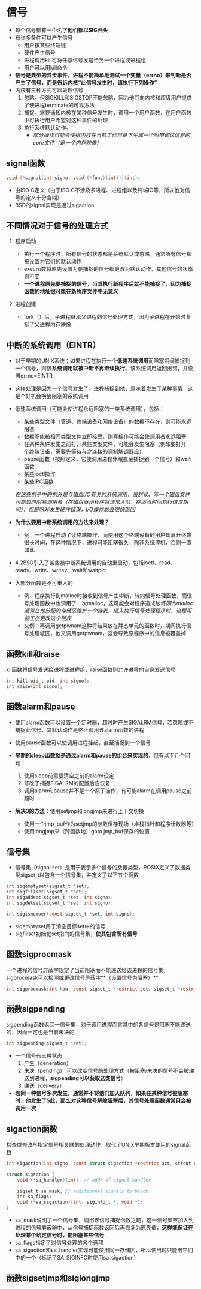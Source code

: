 # 信号

* 每个信号都有一个名字**他们都以SIG开头**
* 有许多条件可以产生信号
  * 用户按某些终端键
  * 硬件产生信号
  * 进程调用kill可将任意信号发送给另一个进程或进程组
  * 用户可以用kill命令
* **信号是典型的异步事件，进程不能简单地测试一个变量（errno）来判断是否产生了信号，而是告诉内核“此信号发生时，请执行下列操作”**
* 内核有三种方式可以处理信号
  1. 忽略。但SIGKILL和SIGSTOP不能忽略，因为他们向内核和超级用户提供了使进程terminate的可靠方法
  2. 捕捉。需要通知内核在某种信号发生时，调用一个用户函数，在用户函数中可执行用户希望对这种事件的处理
  3. 执行系统默认动作。
     * *部分操作可能会使得内核在当前工作目录下生成一个附带调试信息的core文件（是一个内存映像）*

## signal函数

```c
void (*signal(int signo, void (*func)(int)))(int);
```

* 由ISO C定义（由于ISO C不涉及多进程、进程组以及终端IO等，所以他对信号的定义十分含糊）
* BSD的signal实现是通过sigaction

## 不同情况对于信号的处理方式

1. 程序启动

   * 执行一个程序时，所有信号的状态都是系统默认或忽略，通常所有信号都被设置为它们的默认动作
   * exec函数将原先设置为要捕捉的信号都更改为默认动作，其他信号的状态则不变
   * **一个进程原先要捕捉的信号，当其执行新程序后就不能捕捉了，因为捕捉函数的地址很可能在新程序文件中无意义**
2. 进程创建
   * fork（）后，子进程继承父进程的信号处理方式，因为子进程在开始时复制了父进程内存映像



## 中断的系统调用（EINTR）

* 对于早期的UNIX系统：如果进程在执行一个**低速系统调用**而阻塞期间捕捉到一个信号，则该**系统调用就被中断不再继续执行**。该系统调用返回出错，并设置errno=EINTR

* 这样处理是因为一个信号发生了，进程捕捉到他，意味着发生了某种事情，这是个好机会唤醒阻塞的系统调用

* 低速系统调用（可能会使进程永远阻塞的一类系统调用），包括：

  * 某些类型文件（管道、终端设备和网络设备）的数据不存在，则可能永远阻塞
  * 数据不能被相同类型文件立即接受，则写操作可能会使调用者永远阻塞
  * 在某种条件发生之前打开某些类型文件，可能会发生阻塞（例如要打开一个终端设备，需要先等待与之连接的调制解调器应）
  * pause函数（按照定义，它使调用进程休眠直至捕捉到一个信号）和wait函数
  * 某些ioctl操作
  * 某些IPC函数

  *在这些例子中的例外是与磁盘I/O有关的系统调用，虽然读、写一个磁盘文件可能暂时阻塞调用者（在磁盘驱动程序将请求入队，在适当时间执行请求期间），但是除非发生硬件错误，I/O操作总会很快返回*

* **为什么要用中断系统调用的方法来处理？**

  * 例：一个进程启动了读终端操作，而使用这个终端设备的用户却离开终端很长时间，在这种情况下，进程可能阻塞很久，除非系统停机，否则一直如此

* 4.2BSD引入了某些被中断系统调用的自动重启动，包括ioctl、read、readv、write、writev、wait和waitpid

* 大部分函数是不可重入的
  * 例：程序执行到malloc时接收到信号产生中断，转向信号处理函数，而信号处理函数中也调用了一次malloc，这可能会对程序造成破坏*因为malloc通常在他分配的存储区维护一个链表，插入执行信号处理程序时，进程可能正在更改这个链表*
  * 又例：再调用getpwnam这种将结果放在静态单元的函数时，期间执行信号处理城区，他又调用getpwnam，这会导致原程序中的信息被覆盖掉

## 函数kill和raise

kii函数将信号发送给进程或进程组，raise函数则允许进程向自身发送信号

```c
int kill(pid_t pid, int signo);
int raise(int signo);
```



## 函数alarm和pause

* 使用alarm函数可以设置一个定时器，超时时产生SIGALRM信号，若忽略或不捕捉此信号，其默认动作是终止调用该alarm函数的进程
* 使用pause函数可以使调用进程挂起，直至捕捉到一个信号

* **早期的sleep函数就是通过alarm和pause的组合来实现的**，但有以下几个问题：
  1. 使用sleep前需要清空之前的alarm设定
  2. 修改了捕捉SIGALRM的配置后应恢复
  3. 调用alarm和pause并不是一个原子操作，有可能alarm在调用pause之前超时
* **解决3的方法**：使用setjmp和longjmp来进行上下文切换
  * 使用一个jmp_buf作为setjmp的参数保存现场（堆栈指针和程序计数器等）
  * 使用longjmp来（跨函数地）goto jmp_buf保存的位置

## 信号集

* 信号集（signal set）是用于表示多个信号的数据类型，POSIX定义了数据类型sigset_t以包含一个信号集，并定义了以下五个函数

```c
int sigemptyset(sigset_t *set);
int sigfillset(sigset_t *set);
int sigaddset(sigset_t *set, int signo);
int sigdelset(sigset_t *set, int signo);

int sigismember(const sigset_t *set, int signo);

```



* sigemptyset用于清空目标set中的信号
* sigfillset初始化set指向的信号集，**使其包含所有信号**



## 函数sigprocmask

一个进程的信号屏蔽字规定了当前阻塞而不能递送给该进程的信号集，sigprocmask可以检测或更改信号屏蔽字**（设置信号为阻塞）**

```c
int sigprocmask(int how, const sigset_t *restrict set, sigset_t *restrict oset);
```



## 函数sigpending

sigpending函数返回一信号集，对于调用进程而言其中的各信号是阻塞不能递送的，因而一定也是当前未决的

```c
int sigpending(sigset_t *set);
```

* 一个信号有三种状态
  1.  产生（generation）
  2. 未决（pending）:可以改变信号的处理方式（被阻塞/未决的信号不会被递送到进程，**sigpending可以获取这类信号**）
  3. 递送（delivery）
* **若同一种信号多次发生，通常并不将他们加入队列，如果在某种信号被阻塞时，他发生了5此，那么对这种信号解除阻塞后，其信号处理函数通常只会被调用一次**



## sigaction函数

检查或修改与指定信号相关联的处理动作，取代了UNIX早期版本使用的signal函数

```c
int sigaction(int signo, const struct sigaction *restrict act, strcut sigaction *restrict oact);

struct sigaction {
	void (*sa_handler)(int); // addr of signal handler
    
    sigset_t sa_mask; // additionnal signals to block
    int sa_flags;
    void (*sa_sigaction)(int, siginfo_t *, void *);
}
```

* sa_mask说明了一个信号集，调用该信号捕捉函数之前，这一信号集应加入到进程的信号屏蔽器中，从信号捕捉函数返回后再恢复为原先值，**这样能保证在处理某个给定信号时，能阻塞某些信号**
* sa_flags指定了对信号处理的各个选项
* sa_sigaction和sa_handler实现可能使用同一存储区，所以使用时只能用它们中的一个（标记了SA_SIGINFO时使用sa_sigaction）



## 函数sigsetjmp和siglongjmp



